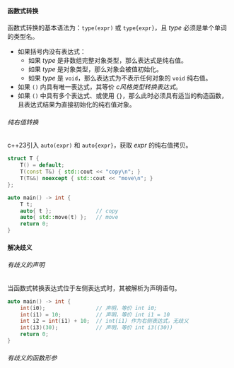 #### 函数式转换
函数式转换的基本语法为：`type(expr)` 或 `type{expr}`，且 _type_ 必须是单个单词的类型名。

* 如果括号内没有表达式：
  * 如果 _type_ 是非数组完整对象类型，那么表达式是纯右值。
  * 如果 _type_ 是对象类型，那么对象会被值初始化。
  * 如果 _type_ 是 `void`，那么表达式为不表示任何对象的 `void` 纯右值。
* 如果 `()` 内具有唯一表达式，其等价 _c风格类型转换表达式_。
* 如果 `()` 中具有多个表达式、或使用 `{}`，那么此时必须具有适当的构造函数，且表达式结果为直接初始化的纯右值对象。

###### 纯右值转换
c++23引入 `auto(expr)` 和 `auto{expr}`，获取 _expr_ 的纯右值拷贝。
```cpp
struct T {
    T() = default;
    T(const T&) { std::cout << "copy\n"; }
    T(T&&) noexcept { std::cout << "move\n"; }
};

auto main() -> int {
    T t;
    auto{ t };              // copy
    auto{ std::move(t) };   // move
    return 0;
}
```

#### 解决歧义
###### 有歧义的声明
当函数式转换表达式位于左侧表达式时，其被解析为声明语句。
```cpp
auto main() -> int {
    int(i0);                // 声明，等价 int i0;
    int(i1) = 10;           // 声明，等价 int i1 = 10
    int i2 = int(i1) + 10;  // int(i1) 作为右侧表达式，无歧义
    int(i3)(30);            // 声明，等价 int i3((30))
    return 0;
}
```

###### 有歧义的函数形参
